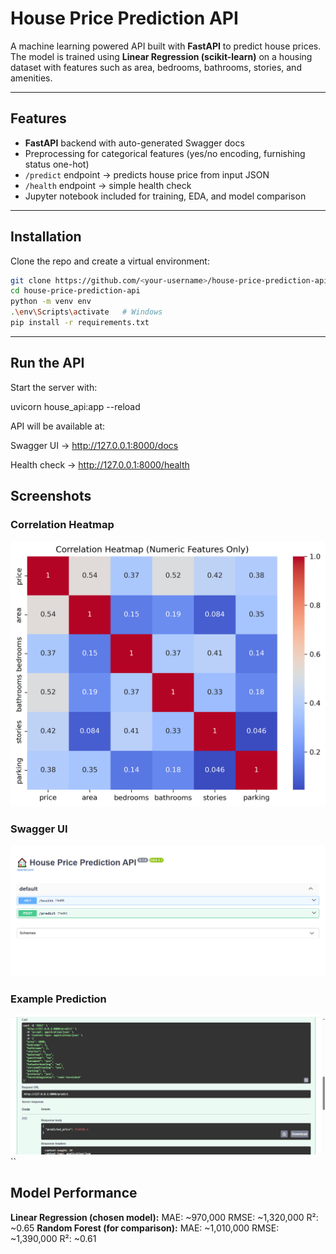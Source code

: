 # House Price Prediction API

A machine learning powered API built with **FastAPI** to predict house prices.  
The model is trained using **Linear Regression (scikit-learn)** on a housing dataset with features such as area, bedrooms, bathrooms, stories, and amenities.

---

## Features
- **FastAPI** backend with auto-generated Swagger docs
- Preprocessing for categorical features (yes/no encoding, furnishing status one-hot)
- `/predict` endpoint → predicts house price from input JSON
- `/health` endpoint → simple health check
- Jupyter notebook included for training, EDA, and model comparison

---

## Installation

Clone the repo and create a virtual environment:

```bash
git clone https://github.com/<your-username>/house-price-prediction-api.git
cd house-price-prediction-api
python -m venv env
.\env\Scripts\activate   # Windows
pip install -r requirements.txt
```
----

## Run the API

Start the server with:

uvicorn house_api:app --reload


API will be available at:

Swagger UI → http://127.0.0.1:8000/docs

Health check → http://127.0.0.1:8000/health

## Screenshots

### Correlation Heatmap
![Correlation Heatmap](assets/Correlation%20Heatmap.png)

### Swagger UI
![Swagger UI](assets/Swagger%20UI.png)

### Example Prediction
![Example Prediction](assets/Example%20Prediction.png)
``
## Model Performance

**Linear Regression (chosen model):**
MAE: ~970,000
RMSE: ~1,320,000
R²: ~0.65
**Random Forest (for comparison):**
MAE: ~1,010,000
RMSE: ~1,390,000
R²: ~0.61

